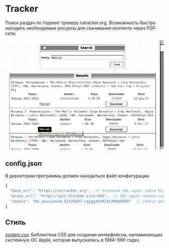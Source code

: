 # Tracker

Поиск раздач по торрент трекеру rutracker.org. Возможность быстро находить необходимые ресурсы для скачивания контента через P2P-сети.

![Tracker](https://github.com/Nikita55612/Tracker/blob/main/screenshots/Screenshot_1.png)

## config.json

В директории программы должен находиться файл конфигурации.

```js
{
  "base_url": "https://rutracker.org",  // Основной URL-адрес сайта RuTracker, к которому будет происходить обращение.
  "proxy_url": "https://ps1.blockme.site:443",  // URL-адрес прокси-сервера, который будет использоваться для обхода ограничений доступа или обеспечения анонимности.
  "cookie": "bb_session=0-52335687-cqygg3U3HlXLVNkKPD6R"  // Cookie для управления сессией пользователя.
}
```

## Стиль

[system.css](https://github.com/sakofchit/system.css): Библиотека CSS для создания интерфейсов, напоминающих системную ОС Apple, которая выпускалась в 1984-1991 годах.

